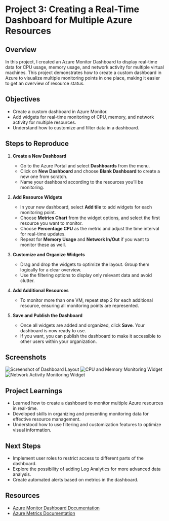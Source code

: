 # Project 3: Creating a Real-Time Dashboard for Multiple Azure Resources

## Overview
In this project, I created an Azure Monitor Dashboard to display real-time data for CPU usage, memory usage, and network activity for multiple virtual machines. This project demonstrates how to create a custom dashboard in Azure to visualize multiple monitoring points in one place, making it easier to get an overview of resource status.

## Objectives
- Create a custom dashboard in Azure Monitor.
- Add widgets for real-time monitoring of CPU, memory, and network activity for multiple resources.
- Understand how to customize and filter data in a dashboard.

## Steps to Reproduce

1. **Create a New Dashboard**
   - Go to the Azure Portal and select **Dashboards** from the menu.
   - Click on **New Dashboard** and choose **Blank Dashboard** to create a new one from scratch.
   - Name your dashboard according to the resources you’ll be monitoring.

2. **Add Resource Widgets**
   - In your new dashboard, select **Add tile** to add widgets for each monitoring point.
   - Choose **Metrics Chart** from the widget options, and select the first resource you want to monitor.
   - Choose **Percentage CPU** as the metric and adjust the time interval for real-time updates.
   - Repeat for **Memory Usage** and **Network In/Out** if you want to monitor these as well.

3. **Customize and Organize Widgets**
   - Drag and drop the widgets to optimize the layout. Group them logically for a clear overview.
   - Use the filtering options to display only relevant data and avoid clutter.

4. **Add Additional Resources**
   - To monitor more than one VM, repeat step 2 for each additional resource, ensuring all monitoring points are represented.

5. **Save and Publish the Dashboard**
   - Once all widgets are added and organized, click **Save**. Your dashboard is now ready to use.
   - If you want, you can publish the dashboard to make it accessible to other users within your organization.

## Screenshots
![Screenshot of Dashboard Layout](#)
![CPU and Memory Monitoring Widget](#)
![Network Activity Monitoring Widget](#)

## Project Learnings
- Learned how to create a dashboard to monitor multiple Azure resources in real-time.
- Developed skills in organizing and presenting monitoring data for effective resource management.
- Understood how to use filtering and customization features to optimize visual information.

## Next Steps
- Implement user roles to restrict access to different parts of the dashboard.
- Explore the possibility of adding Log Analytics for more advanced data analysis.
- Create automated alerts based on metrics in the dashboard.

## Resources
- [Azure Monitor Dashboard Documentation](https://learn.microsoft.com/en-us/azure/azure-monitor/visualize/overview)
- [Azure Metrics Documentation](https://learn.microsoft.com/en-us/azure/azure-monitor/essentials/data-platform-metrics)
